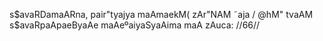 s$avaRDamaARna, pair"tyajya maAmaekM( zAr"NAM ˜aja /
@hM" tvaAM s$avaRpaApaeByaAe maAeºaiyaSyaAima maA zAuca: //66//